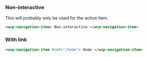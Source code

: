 ### Non-interactive

This will probably only be used for the active item.

```html
<wcp-navigation-item> Non-interactive </wcp-navigation-item>
```

### With link

```html
<wcp-navigation-item href="/home"> Home </wcp-navigation-item>
```

